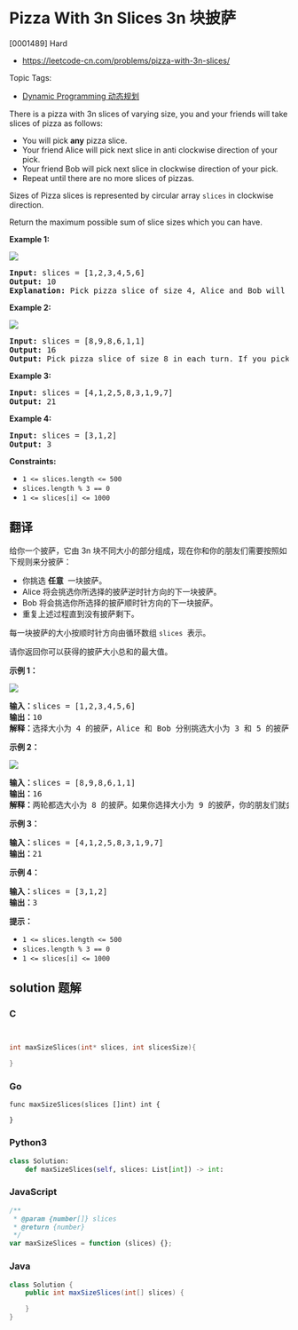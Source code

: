 # Pizza With 3n Slices 3n 块披萨

[0001489] Hard

- https://leetcode-cn.com/problems/pizza-with-3n-slices/

Topic Tags:

- [Dynamic Programming 动态规划](https://leetcode-cn.com/tag/dynamic-programming/)

There is a pizza with 3n slices of varying size, you and your friends will take slices of pizza as follows:

- You will pick **any** pizza slice.
- Your friend Alice will pick next slice in anti clockwise direction of your pick.
- Your friend Bob will pick next slice in clockwise direction of your pick.
- Repeat until there are no more slices of pizzas.

Sizes of Pizza slices is represented by circular array `slices` in clockwise direction.

Return the maximum possible sum of slice sizes which you can have.

**Example 1:**

![](https://assets.leetcode.com/uploads/2020/02/18/sample_3_1723.png)

<pre><strong>Input:</strong> slices = [1,2,3,4,5,6]
<strong>Output:</strong> 10
<strong>Explanation:</strong> Pick pizza slice of size 4, Alice and Bob will pick slices with size 3 and 5 respectively. Then Pick slices with size 6, finally Alice and Bob will pick slice of size 2 and 1 respectively. Total = 4 + 6.
</pre>

**Example 2:**

**![](https://assets.leetcode.com/uploads/2020/02/18/sample_4_1723.png)**

<pre><strong>Input:</strong> slices = [8,9,8,6,1,1]
<strong>Output:</strong> 16
<strong>Output:</strong> Pick pizza slice of size 8 in each turn. If you pick slice with size 9 your partners will pick slices of size 8.
</pre>

**Example 3:**

<pre><strong>Input:</strong> slices = [4,1,2,5,8,3,1,9,7]
<strong>Output:</strong> 21
</pre>

**Example 4:**

<pre><strong>Input:</strong> slices = [3,1,2]
<strong>Output:</strong> 3
</pre>

**Constraints:**

- `1 <= slices.length <= 500`
- `slices.length % 3 == 0`
- `1 <= slices[i] <= 1000`

## 翻译

给你一个披萨，它由 3n 块不同大小的部分组成，现在你和你的朋友们需要按照如下规则来分披萨：

- 你挑选 **任意**  一块披萨。
- Alice 将会挑选你所选择的披萨逆时针方向的下一块披萨。
- Bob 将会挑选你所选择的披萨顺时针方向的下一块披萨。
- 重复上述过程直到没有披萨剩下。

每一块披萨的大小按顺时针方向由循环数组 `slices`  表示。

请你返回你可以获得的披萨大小总和的最大值。

**示例 1：**

![](https://assets.leetcode-cn.com/aliyun-lc-upload/uploads/2020/03/21/sample_3_1723.png)

<pre><strong>输入：</strong>slices = [1,2,3,4,5,6]
<strong>输出：</strong>10
<strong>解释：</strong>选择大小为 4 的披萨，Alice 和 Bob 分别挑选大小为 3 和 5 的披萨。然后你选择大小为 6 的披萨，Alice 和 Bob 分别挑选大小为 2 和 1 的披萨。你获得的披萨总大小为 4 + 6 = 10 。
</pre>

**示例 2：**

**![](https://assets.leetcode-cn.com/aliyun-lc-upload/uploads/2020/03/21/sample_4_1723.png)**

<pre><strong>输入：</strong>slices = [8,9,8,6,1,1]
<strong>输出：</strong>16
<strong>解释：</strong>两轮都选大小为 8 的披萨。如果你选择大小为 9 的披萨，你的朋友们就会选择大小为 8 的披萨，这种情况下你的总和不是最大的。
</pre>

**示例 3：**

<pre><strong>输入：</strong>slices = [4,1,2,5,8,3,1,9,7]
<strong>输出：</strong>21
</pre>

**示例 4：**

<pre><strong>输入：</strong>slices = [3,1,2]
<strong>输出：</strong>3
</pre>

**提示：**

- `1 <= slices.length <= 500`
- `slices.length % 3 == 0`
- `1 <= slices[i] <= 1000`

## solution 题解

### C

```c


int maxSizeSlices(int* slices, int slicesSize){

}
```

### Go

```golang
func maxSizeSlices(slices []int) int {

}
```

### Python3

```python
class Solution:
    def maxSizeSlices(self, slices: List[int]) -> int:
```

### JavaScript

```javascript
/**
 * @param {number[]} slices
 * @return {number}
 */
var maxSizeSlices = function (slices) {};
```

### Java

```java
class Solution {
    public int maxSizeSlices(int[] slices) {

    }
}
```
